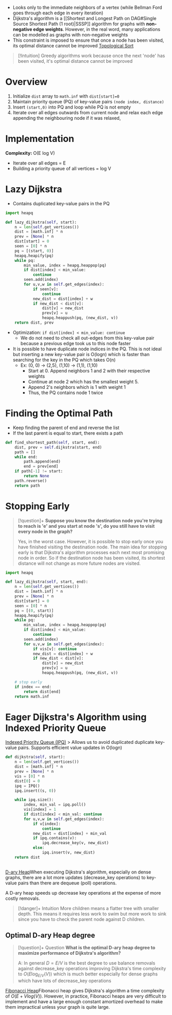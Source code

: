---
---
- Looks only to the immediate neighbors of a vertex (while Bellman Ford goes through each edge in every iteration)
- Dijkstra's algorithm is a [[Shortest and Longest Path on DAG#Single Source Shortest Path (1 root)|SSSP]] algorithm for graphs with **non-negative edge weights**. However, in the real word, many applications can be modelled as graphs with non-negative weights
- This constraint is imposed to ensure that once a node has been visited, its optimal distance cannot be improved
[Topological Sort](</docs/Algos/Topological Sort.md>)
>[!Intuition]
>Greedy algorithms work because once the next 'node' has been visited, it's optimal distance cannot be improved

# Overview
1. Initialize `dist` array to `math.inf` with `dist[start]=0` 
2. Maintain priority queue (PQ) of key-value pairs `(node index, distance)`
3. Insert `(start,0)` into PQ and loop while PQ is not empty
4. Iterate over all edges outwards from current node and relax each edge appending the neighbouring node if it was relaxed,


# Implementation

**Complexity:** O(E log V)
- Iterate over all edges  = E
- Building a priority queue of all vertices = log V
# Lazy Dijkstra

- Contains duplicated key-value pairs in the PQ

```python
import heapq

def lazy_dijkstra(self, start):
	n = len(self.get_vertices())
	dist = [math.inf] * n
	prev = [None] * n
	dist[start] = 0
	seen = [0] * n
	pq = [(start, 0)]
	heapq.heapify(pq)
	while pq:
		min_value, index = heapq.heappop(pq)
		if dist[index] < min_value:
			continue
		seen.add(index)
		for u,v,w in self.get_edges(index):
			if seen[v]: 
				continue
			new_dist = dist[index] + w
			if new_dist < dist[v]:
				dist[v] = new_dist
				prev[v] = u
				heapq.heappush(pq, (new_dist, v))
	return dist, prev
```

- Optimization: `if dist[index] < min_value: continue`
	- We do not need to check all out-edges from this key-value pair because a previous edge took us to this node faster
- It is possible to have duplicate node indices in the PQ. This is not ideal but inserting a new key-value pair is O(logn) which is faster than searching for the key in the PQ which takes O(n)
	- Ex: (0, 0) ->  (2,5), (1,10) -> (1,1), (1,10)
		- Start at 0. Append neighbors 1 and 2 with their respective weights
		- Continue at node 2 which has the smallest weight 5.
		- Append 2's neighbors which is 1 with weight 1
		- Thus, the PQ contains node 1 twice

# Finding the Optimal Path 
- Keep finding the parent of end and reverse the list 
- If the last parent is equal to start, there exists a path
```python
def find_shortest_path(self, start, end):
	dist, prev = self.dijkstra(start, end)
	path = []
	while end:
		path.append(end)
		end = prev[end]
	if path[-1] != start:
		return None
	path.reverse()
	return path
```

# Stopping Early

> [!question]+ 
> **Suppose you know the destination node you're trying to reach is 'e' and you start at node 's', do you still have to visit every node in the graph?**
> 
> Yes, in the worst case. However, it is possible to stop early once you have finished visiting the destination node. The main idea for stopping early is that Dijkstra's algorithm processes each next most promising node in order. So if the destination node has been visited, its shortest distance will not change as more future nodes are visited.

```python
import heapq

def lazy_dijkstra(self, start, end):
	n = len(self.get_vertices())
	dist = [math.inf] * n
	prev = [None] * n
	dist[start] = 0
	seen = [0] * n
	pq = [(0, start)]
	heapq.heapify(pq)
	while pq:
		min_value, index = heapq.heappop(pq)
		if dist[index] < min_value:
			continue
		seen.add(index)
		for u,v,w in self.get_edges(index):
			if vis[v]: continue
			new_dist = dist[index] + w
			if new_dist < dist[v]:
				dist[v] = new_dist
				prev[v] = u
				heapq.heappush(pq, (new_dist, v))

	# stop early
	if index == end:
		return dist[end]
	return math.inf
```
# Eager Dijkstra's Algorithm using Indexed Priority Queue

[Indexed Priority Queue (IPQ)](</docs/DS/Indexed Priority Queue (IPQ).md>)	> Allows us to avoid duplicated duplicate key-value pairs. Supports efficient value updates in O(logn)

```python
def dijkstra(self, start):
	n = len(self.get_vertices())
	dist = [math.inf] * n
	prev = [None] * n
	vis = [0] * n
	dist[0] = 0
	ipq = IPQ()
	ipq.insert((s, 0))

	while ipq.size():
		index, min_val = ipq.poll()
		vis[index] = 1
		if dist[index] < min_val: continue
		for u,v,w in self.get_edges(index):
			if v[index]: 
				continue
			new_dist = dist[index] + min_val
			if ipq.contains(v):
				ipq.decrease_key(v, new_dist)
			else:
				ipq.insert(v, new_dist)
	return dist
	

```


[D-ary Heap](</docs/DS/D-ary Heap.md>)When executing Dijkstra's algorithm, especially on dense graphs, there are a lot more updates (decrease_key operations) to key-value pairs than there are dequeue (poll) operations.

A D-ary heap speeds up decrease key operations at the expense of more costly removals. 

> [!danger]+ Intuition
> More children means a flatter tree with smaller depth.
> This means it requires less work to swim but more work to sink since you have to check the parent node against D children.


## Optimal D-ary Heap degree


> [!question]+ Question
> **What is the optimal D-ary heap degree to maximize performance of Dijkstra's algorithm?**
> 
> A: In general $D = E/V$ is the best degree to use balance removals against decrease\_key operations improving Dijkstra's time complexity to $O(E \log_{E/V}(V))$ which is much better especially for dense graphs which have lots of decrease_key operations


[Fibonacci Heap](</docs/DS/Fibonacci Heap.md>)Fibonacci heap gives Dijkstra's algorithm a time complexity of $O(E + Vlog(V))$. However, in practice, Fibonacci heaps are very difficult to implement and have a large enough constant amortized overhead to make them impractical unless your graph is quite large.